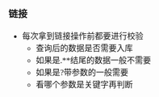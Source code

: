 <font face="Simsun" size=3>

### 链接

- 每次拿到链接操作前都要进行校验
  - 查询后的数据是否需要入库
  - 如果是.**结尾的数据一般不需要
  - 如果是?带参数的一般需要
  - 看哪个参数是关键字再判断

</font>